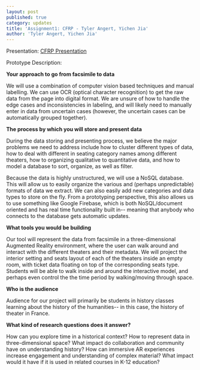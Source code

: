 ```yaml
---
layout: post
published: true
category: updates
title: 'Assignment1: CFRP - Tyler Angert, Yichen Jia'
author: 'Tyler Angert, Yichen Jia'
---
```

Presentation:
[CFRP Presentation](https://docs.google.com/presentation/d/11f8RestYXN7OCUwZOLnjimDwbmdwR9prE5ShLQmIvzY/edit?usp=sharing)

Prototype Description:

**Your approach to go from facsimile to data**

We will use a combination of computer vision based techniques and manual labelling. We can use OCR (optical character recognition) to get the raw data from the page into digital format. We are unsure of how to handle the edge cases and inconsistencies in labeling, and will likely need to manually enter in data from uncertain cases (however, the uncertain cases can be automatically grouped together).

**The process by which you will store and present data**

During the data storing and presenting process, we believe the major problems we need to address include how to cluster different types of data, how to deal with different in seating category names among different theaters, how to organizing qualitative to quantitative data,  and how to model a database to sort, organize, as well as filter. 

Because the data is highly unstructured, we will use a NoSQL database. This will allow us to easily organize the various and (perhaps unpredictable) formats of data we extract. We can also easily add new categories and data types to store on the fly. From a prototyping perspective, this also allows us to use something like Google Firebase, which is both NoSQL/document oriented and has real time functionality built in-- meaning that anybody who connects to the database gets automatic updates.

**What tools you would be building**

Our tool will represent the data from facsimile in a three-dimensional Augmented Reality environment, where the user can walk around and interact with the different theaters and their metadata. We will project the interior setting and seats layout of each of the theaters inside an empty room, with ticket data floating on top of the corresponding seats type. Students will be able to walk inside and around the interactive model, and perhaps even control the the time period by walking/moving through space.

**Who is the audience**

Audience for our project will primarily be students in history classes learning about the history of the humanities-- in this case, the history of theater in France.

**What kind of research questions does it answer?**

How can you explore time in a historical context?
How to represent data in three-dimensional space?
What impact do collaboration and community have on understanding history? 
How can immersive AR experiences increase engagement and understanding of complex material?
What impact would it have if it is used in related courses in K-12 education? 
